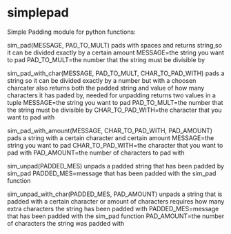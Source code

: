 # simplepad
Simple Padding module for python
functions:

sim_pad(MESSAGE, PAD_TO_MULT)
pads with spaces and returns string,so it can be divided exactly by a certain amount
MESSAGE=the string you want to pad
PAD_TO_MULT=the number that the string must be divisible by

sim_pad_with_char(MESSAGE, PAD_TO_MULT, CHAR_TO_PAD_WITH)
pads a string so it can be divided exactly by a number but with a choosen charcater
also returns both the padded string and value of how many characters it has paded by, needed for unpadding
returns two values in a tuple
MESSAGE=the string you want to pad
PAD_TO_MULT=the number that the string must be divisible by
CHAR_TO_PAD_WITH=the character that you want to pad with

sim_pad_with_amount(MESSAGE, CHAR_TO_PAD_WITH, PAD_AMOUNT)
pads a string with a certain character and certain amount
MESSAGE=the string you want to pad
CHAR_TO_PAD_WITH=the character that you want to pad with
PAD_AMOUNT=the number of characters to pad with

sim_unpad(PADDED_MES)
unpads a padded string that has been padded by sim_pad
PADDED_MES=message that has been padded with the sim_pad function

sim_unpad_with_char(PADDED_MES, PAD_AMOUNT)
unpads a string that is padded with a certain character or amount of characters
requires how many extra characters the string has been padded with
PADDED_MES=message that has been padded with the sim_pad function
PAD_AMOUNT=the number of characters the string was padded with
